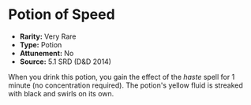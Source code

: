 # Potion of Speed

- **Rarity:** Very Rare
- **Type:** Potion
- **Attunement:** No
- **Source:** 5.1 SRD (D&D 2014)

When you drink this potion, you gain the effect of the _haste_ spell for 1 minute (no concentration required). The potion's yellow fluid is streaked with black and swirls on its own.
